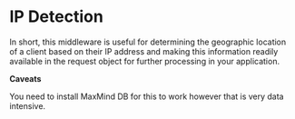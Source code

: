 # IP Detection

In short, this middleware is useful for determining the geographic location of a client based on their IP address and making this information readily available in the request object for further processing in your application.

**Caveats**

You need to install MaxMind DB for this to work however that is very data intensive.
